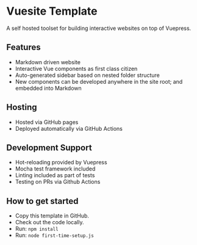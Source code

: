# Vuesite Template

A self hosted toolset for building interactive websites on top of Vuepress.

## Features

- Markdown driven website
- Interactive Vue components as first class citizen
- Auto-generated sidebar based on nested folder structure
- New components can be developed anywhere in the site root; and embedded into Markdown

## Hosting

- Hosted via GitHub pages
- Deployed automatically via GitHub Actions

## Development Support

- Hot-reloading provided by Vuepress
- Mocha test framework included
- Linting included as part of tests
- Testing on PRs via Github Actions

## How to get started

- Copy this template in GitHub.
- Check out the code locally.
- Run: `npm install`
- Run: `node first-time-setup.js`
